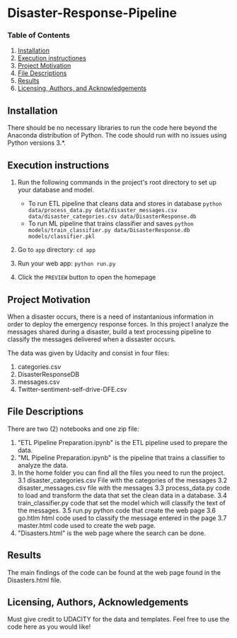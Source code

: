 # Disaster-Response-Pipeline
### Table of Contents

1. [Installation](#installation)
2. [Execution instructiones](#execution)
3. [Project Motivation](#motivation)
4. [File Descriptions](#files)
5. [Results](#results)
6. [Licensing, Authors, and Acknowledgements](#licensing)

## Installation <a name="installation"></a>

There should be no necessary libraries to run the code here beyond the Anaconda distribution of Python.  The code should run with no issues using Python versions 3.*.

## Execution instructions <a name="execution"></a>

1. Run the following commands in the project's root directory to set up your database and model.

    - To run ETL pipeline that cleans data and stores in database
        `python data/process_data.py data/disaster_messages.csv data/disaster_categories.csv data/DisasterResponse.db`
    - To run ML pipeline that trains classifier and saves
        `python models/train_classifier.py data/DisasterResponse.db models/classifier.pkl`

2. Go to `app` directory: `cd app`

3. Run your web app: `python run.py`

4. Click the `PREVIEW` button to open the homepage

## Project Motivation<a name="motivation"></a>

When a disaster occurs, there is a need of instantanious information in order to deploy the emergency response forces. In this project I analyze the messages shared during a disaster, build a text processing pipeline to classify the messages delivered when a dissaster occurs.

The data was given by Udacity and consist in four files:
1. categories.csv
2. DisasterResponseDB
3. messages.csv
4. Twitter-sentiment-self-drive-DFE.csv

## File Descriptions <a name="files"></a>

There are two (2) notebooks and one zip file:
1. "ETL Pipeline Preparation.ipynb" is the ETL pipeline used to prepare the data.
2. "ML Pipeline Preparation.ipynb" is the pipeline that trains a classifier to analyze the data.
3. In the home folder you can find all the files you need to run the project. 
3.1 disaster_categories.csv File with the categories of the messages
3.2 disaster_messages.csv file with the messages
3.3 process_data.py code to load and transform the data that set the clean data in a database.
3.4 train_classifier.py code that set the model which will classify the text of the messages.
3.5 run.py python code that create the web page
3.6 go.htlm html code used to classify the message entered in the page
3.7 master.html code used to create the web page.
5. "Disasters.html"  is the web page where the search can be done.

## Results<a name="results"></a>

The main findings of the code can be found at the web page found in the Disasters.html file.

## Licensing, Authors, Acknowledgements<a name="licensing"></a>

Must give credit to UDACITY for the data and templates.  Feel free to use the code here as you would like! 


